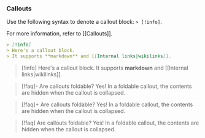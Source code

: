 ### Callouts

Use the following syntax to denote a callout block: `> [!info]`.

For more information, refer to [[Callouts]].

```markdown
> [!info]
> Here's a callout block.
> It supports **markdown** and [[Internal links|wikilinks]].
```

> [!info]
> Here's a callout block.
> It supports **markdown** and [[Internal links|wikilinks]].

> [!faq]- Are callouts foldable?
> Yes! In a foldable callout, the contents are hidden when the callout is collapsed.
	

> [!faq]+ Are callouts foldable?
> Yes! In a foldable callout, the contents are hidden when the callout is collapsed.


> [!faq] Are callouts foldable?
> Yes! In a foldable callout, the contents are hidden when the callout is collapsed.